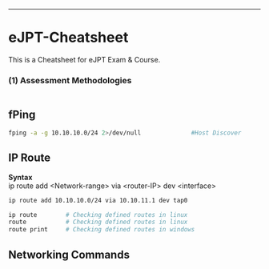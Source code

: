 

--------------------------------------------------------------------------------------------------
# eJPT-Cheatsheet            
This is a Cheatsheet for eJPT Exam & Course.

### (1)  Assessment Methodologies
```

```
## fPing
```sh
fping -a -g 10.10.10.0/24 2>/dev/null              #Host Discover
``` 
## IP Route
**Syntax**\
ip route add \<Network-range\> via \<router-IP\> dev \<interface\>
```sh
ip route add 10.10.10.0/24 via 10.10.11.1 dev tap0 

ip route        # Checking defined routes in linux
route           # Checking defined routes in linux
route print     # Checking defined routes in windows
```
## Networking Commands

